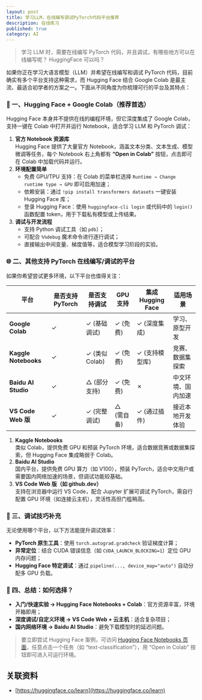 ```yaml
---
layout: post
title: 学习LLM，在线编写调试PyTorch代码平台推荐
description: 在线练习
published: true
category: AI
---
```


> 学习 LLM 时，需要在线编写 PyTorch 代码，并且调试，有哪些地方可以在线编写呢？ HuggingFace 可以吗？



如果你正在学习大语言模型（LLM）并希望在线编写和调试 PyTorch 代码，目前确实有多个平台支持这种需求，而 Hugging Face 结合 Google Colab 是最主流、最适合初学者的方案之一。下面从不同角度为你梳理可行的平台及其特点：

### 🚀 一、Hugging Face + Google Colab（推荐首选）
Hugging Face 本身并不提供在线的编程环境，但它深度集成了 Google Colab，支持一键在 Colab 中打开并运行 Notebook，适合学习 LLM 和 PyTorch 调试：

1. **官方 Notebook 资源库**  
   Hugging Face 提供了大量官方 Notebook，涵盖文本分类、文本生成、模型微调等任务，每个 Notebook 右上角都有 **“Open in Colab”** 按钮，点击即可在 Colab 中加载代码并运行。
2. **环境配置简单**  
   - 免费 GPU/TPU 支持：在 Colab 的菜单栏选择 `Runtime → Change runtime type → GPU` 即可启用加速；  
   - 依赖安装：通过 `!pip install transformers datasets` 一键安装 Hugging Face 库；  
   - 登录 Hugging Face：使用 `huggingface-cli login` 或代码中的 `login()` 函数配置 token，用于下载私有模型或上传结果。
3. **调试与开发流程**  
   - 支持 Python 调试工具（如 `pdb`）；  
   - 可配合 `%%debug` 魔术命令进行逐行调试；  
   - 直接输出中间变量、梯度值等，适合模型学习阶段的实验。

### 🌐 二、其他支持 PyTorch 在线编写/调试的平台
如果你希望尝试更多环境，以下平台也值得关注：

| **平台**       | **是否支持PyTorch** | **是否支持调试** | **GPU支持** | **集成Hugging Face** | **适用场景**         |
|----------------|---------------------|------------------|-------------|----------------------|----------------------|
| **Google Colab** | ✓                   | ✓ (基础调试)     | ✓ (免费)    | ✓ (深度集成)         | 学习、原型开发       |
| **Kaggle Notebooks** | ✓                | ✓ (类似Colab)    | ✓ (免费)    | ✓ (支持模型库)       | 竞赛、数据集探索     |
| **Baidu AI Studio** | ✓                 | △ (部分支持)     | ✓ (免费)    | ✗                    | 中文环境、国内加速   |
| **VS Code Web 版** | ✓                 | ✓ (完整调试)     | △ (需自备)  | ✓ (通过插件)         | 接近本地开发体验     |

1. **Kaggle Notebooks**  
   类似 Colab，提供免费 GPU 和预装 PyTorch 环境，适合数据竞赛或数据集探索，但 Hugging Face 集成略弱于 Colab。
2. **Baidu AI Studio**  
   国内平台，提供免费 GPU 算力（如 V100），预装 PyTorch，适合中文用户或需要国内网络加速的场景，但调试功能较基础。
3. **VS Code Web 版（如 github.dev）**  
   支持在浏览器中运行 VS Code，配合 Jupyter 扩展可调试 PyTorch，需自行配置 GPU 环境（如连接云主机），灵活性高但门槛稍高。

### 💎 三、调试技巧补充
无论使用哪个平台，以下方法能提升调试效率： 
 
- **PyTorch 原生工具**：使用 `torch.autograd.gradcheck` 验证梯度计算；  
- **异常定位**：结合 CUDA 错误信息（如 `CUDA_LAUNCH_BLOCKING=1`）定位 GPU 内存问题；  
- **Hugging Face 特定调试**：通过 `pipeline(..., device_map="auto")` 自动分配多 GPU 负载。

### 💎 四、总结：如何选择？

- **入门/快速实验 → Hugging Face Notebooks + Colab**：官方资源丰富，环境开箱即用；  
- **深度调试/自定义环境 → VS Code Web + 云主机**：适合复杂项目；  
- **国内网络环境 → Baidu AI Studio**：避免下载模型时的延迟问题。  

> 要立即尝试 Hugging Face 案例，可访问 [Hugging Face Notebooks 页面](https://huggingface.co/docs/transformers/notebooks)，任意点击一个任务（如 “text-classification”），用 “Open in Colab” 按钮即可进入可运行环境。










## 关联资料

* [https://huggingface.co/learn](https://huggingface.co/learn)


































[NingG]:    http://ningg.github.io  "NingG"










